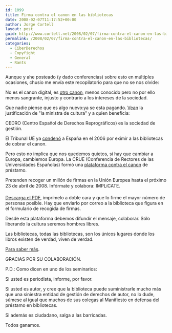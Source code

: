```yaml
---
id: 1099
title: Firma contra el canon en las bibliotecas
date: 2008-02-07T11:17:52+00:00
author: Jorge Cortell
layout: post
guid: http://www.cortell.net/2008/02/07/firma-contra-el-canon-en-las-bibliotecas/
permalink: /2008/02/07/firma-contra-el-canon-en-las-bibliotecas/
categories:
  - CiberDerechos
  - Copyfight
  - General
  - Rants
---
```

Aunque y ahe posteado (y dado conferencias) sobre esto en múltiples ocasiones, chusio me enví­a este recopilatorio para que no se nos olvide:

No es el canon digital, es <a title="explicación de David Bravo" target="_blank" href="http://www.filmica.com/david_bravo/archivos/007054.html">otro canon</a>, menos conocido pero no por ello menos sangrante, injusto y contrario a los intereses de la sociedad.

Que nadie piense que es algo nuevo:ya se esta pagando. <a title="Ví­deo en youTube" target="_blank" href="http://youtube.com/watch?v=yrcq1Vy2MMQ">Vean</a> la justificación de "la ministra de cultura" y a quien beneficia:
  
CEDRO (Centro Español de Derechos Reprográficos) es la sociedad de gestión.

El Tribunal UE ya <a title="condena" target="_blank" href="http://actualidad.terra.es/nacional/articulo/tribunal_ue_espana_1166858.htm">condenó</a> a España en el 2006 por eximir a las bibliotecas de cobrar el canon.

Pero esto no implica que nos quedemos quietos, si hay que cambiar a Europa, cambiemos Europa. La CRUE (Conferencia de Rectores de las Universidades Españolas) formó una <a title="http://noalprestamodepago.org/" target="_blank" href="http://noalprestamodepago.org/">plataforma contra el canon</a> de préstamo.

Pretenden recoger un millón de firmas en la Unión Europea hasta el próximo 23 de abril de 2008. Infórmate y colabora: IMPLíCATE.

<a title="1 million de firmas" target="_blank" href="http://noalprestamodepago.org/1-millon-de-firmas">Descarga el PDF</a>, imprí­melo a doble cara y que lo firme el mayor número de personas posible. Hay que enviarlo por correo a la biblioteca que figura en el formulario de recogida de firmas.

Desde esta plataforma debemos difundir el mensaje, colaborar. Sólo liberando la cultura seremos hombres libres.

Las bibliotecas, todas las bibliotecas, son los únicos lugares donde los libros existen de verdad, viven de verdad.

<a title="Jornadas Libro Libre" target="_blank" href="http://www.maratondeloscuentos.org/librolibre/jornadaslibrolibre.htm">Para saber más</a>.

GRACIAS POR SU COLABORACIÓN.

P.D.: Como dicen en uno de los seminarios:
  
Si usted es periodista, informe, por favor.

Si usted es autor, y cree que la biblioteca puede suministrarle mucho más que una siniestra entidad de gestión de derechos de autor, no lo dude, súmese al igual que muchos de sus colegas al Manifiesto en defensa del préstamo en bibliotecas.

Si además es ciudadano, salga a las barricadas.

Todos ganamos.